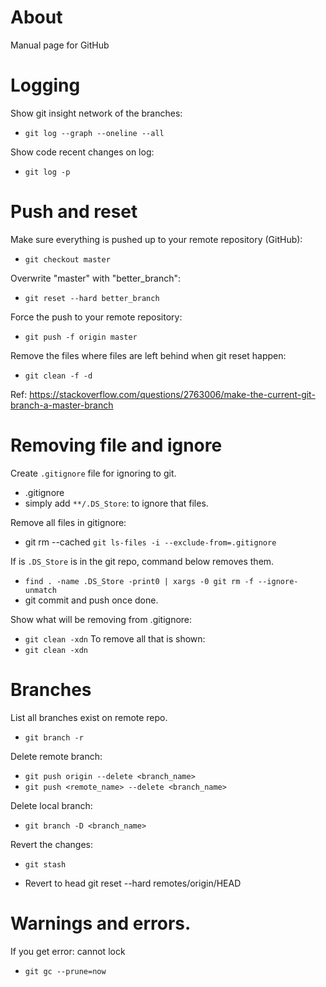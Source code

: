 # About

Manual page for GitHub

# Logging

Show git insight network of the branches:
- `git log --graph --oneline --all`

Show code recent changes on log:
- `git log -p`

# Push and reset

Make sure everything is pushed up to your remote repository (GitHub):
- `git checkout master`

Overwrite "master" with "better_branch":
- `git reset --hard better_branch`

Force the push to your remote repository:
- `git push -f origin master`

Remove the files where files are left behind when git reset happen:
- `git clean -f -d`

Ref: <https://stackoverflow.com/questions/2763006/make-the-current-git-branch-a-master-branch> 

# Removing file and ignore

Create `.gitignore` file for ignoring to git.
- .gitignore
- simply add `**/.DS_Store`: to ignore that files.

Remove all files in gitignore:
- git rm --cached `git ls-files -i --exclude-from=.gitignore`

If is `.DS_Store` is in the git repo, command below removes them.
- `find . -name .DS_Store -print0 | xargs -0 git rm -f --ignore-unmatch`
- git commit and push once done.

Show what will be removing from .gitignore:
- `git clean -xdn` 
To remove all that is shown:
- `git clean -xdn`

# Branches

List all branches exist on remote repo.
- `git branch -r`

Delete remote branch:
- `git push origin --delete <branch_name>`
- `git push <remote_name> --delete <branch_name>`

Delete local branch:
- `git branch -D <branch_name>`

Revert the changes:
- `git stash`

- Revert to head
git reset --hard remotes/origin/HEAD

# Warnings and errors.

If you get error: cannot lock
- `git gc --prune=now`
